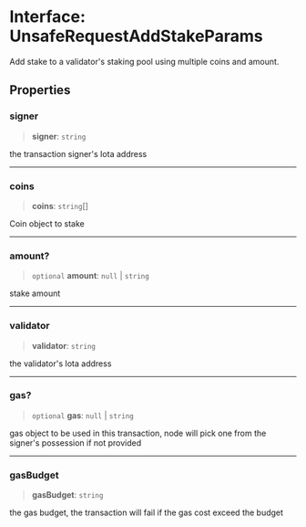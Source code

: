 # Interface: UnsafeRequestAddStakeParams

Add stake to a validator's staking pool using multiple coins and amount.

## Properties

### signer

> **signer**: `string`

the transaction signer's Iota address

---

### coins

> **coins**: `string`[]

Coin<IOTA> object to stake

---

### amount?

> `optional` **amount**: `null` \| `string`

stake amount

---

### validator

> **validator**: `string`

the validator's Iota address

---

### gas?

> `optional` **gas**: `null` \| `string`

gas object to be used in this transaction, node will pick one from the signer's possession if not
provided

---

### gasBudget

> **gasBudget**: `string`

the gas budget, the transaction will fail if the gas cost exceed the budget
